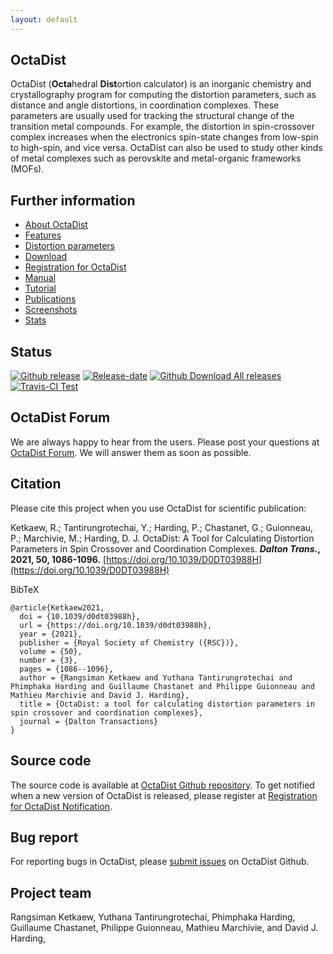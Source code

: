 ```yaml
---
layout: default
---
```


## OctaDist

OctaDist (**Octa**hedral **Dist**ortion calculator) 
is an inorganic chemistry and crystallography program for computing the distortion parameters, 
such as distance and angle distortions, in coordination complexes. 
These parameters are usually used for tracking the structural change of the transition metal compounds.
For example, the distortion in spin-crossover complex increases when the electronics spin-state changes 
from low-spin to high-spin, and vice versa. OctaDist can also be used to study other kinds of metal complexes 
such as perovskite and metal-organic frameworks (MOFs).

## Further information

- [About OctaDist](./about.md)
- [Features](./features.md)
- [Distortion parameters](./distortion-parameters.md)
- [Download][download-octadist]
- [Registration for OctaDist][regis-link]
- [Manual](./manual.md)
- [Tutorial](./tutorial.md)
- [Publications](./publications.md)
- [Screenshots](./screenshots.md)
- [Stats](./stats.md)

[download-octadist]: https://octadist.readthedocs.io/en/latest/download.html
[regis-link]: https://cutt.ly/regis-octadist

## Status

[![Github release][latest-badge]][latest-link]
[![Release-date][rel-date]][latest-link]
[![Github Download All releases][Download-badge]][Download-link]
[![Travis-CI Test][Travis-badge]][Travis-link]

[latest-badge]: https://img.shields.io/github/release/OctaDist/octadist.svg
[latest-link]: https://github.com/OctaDist/OctaDist/releases/latest
[rel-date]: https://img.shields.io/github/release-date/octadist/octadist.svg
[Download-badge]: https://img.shields.io/github/downloads/OctaDist/octadist/total.svg
[Download-link]: https://github.com/OctaDist/OctaDist/releases
[Travis-badge]: https://app.travis-ci.com/OctaDist/OctaDist.svg
[Travis-link]: https://app.travis-ci.com/github/OctaDist/OctaDist

## OctaDist Forum

We are always happy to hear from the users. Please post your questions at [OctaDist Forum](https://groups.google.com/g/octadist-forum). We will answer them as soon as possible.

## Citation

Please cite this project when you use OctaDist for scientific publication:

Ketkaew, R.; Tantirungrotechai, Y.; Harding, P.; Chastanet, G.; Guionneau, P.; Marchivie, M.; Harding, D. J. 
OctaDist: A Tool for Calculating Distortion Parameters in Spin Crossover and Coordination Complexes. 
**_Dalton Trans._, 2021, 50, 1086-1096.** [https://doi.org/10.1039/D0DT03988H](https://doi.org/10.1039/D0DT03988H)

BibTeX

```
@article{Ketkaew2021,
  doi = {10.1039/d0dt03988h},
  url = {https://doi.org/10.1039/d0dt03988h},
  year = {2021},
  publisher = {Royal Society of Chemistry ({RSC})},
  volume = {50},
  number = {3},
  pages = {1086--1096},
  author = {Rangsiman Ketkaew and Yuthana Tantirungrotechai and Phimphaka Harding and Guillaume Chastanet and Philippe Guionneau and Mathieu Marchivie and David J. Harding},
  title = {OctaDist: a tool for calculating distortion parameters in spin crossover and coordination complexes},
  journal = {Dalton Transactions}
}
```

## Source code

The source code is available at [OctaDist Github repository][octadist-github].
To get notified when a new version of OctaDist is released, please register at [Registration for OctaDist Notification](https://cutt.ly/regis-octadist).

[octadist-github]: https://github.com/OctaDist/OctaDist

## Bug report

For reporting bugs in OctaDist, please [submit issues][submit-issues-link] on OctaDist Github.

[submit-issues-link]: https://github.com/OctaDist/OctaDist/issues

## Project team

Rangsiman Ketkaew, Yuthana Tantirungrotechai, Phimphaka Harding, Guillaume Chastanet, Philippe Guionneau, Mathieu Marchivie, and David J. Harding,
